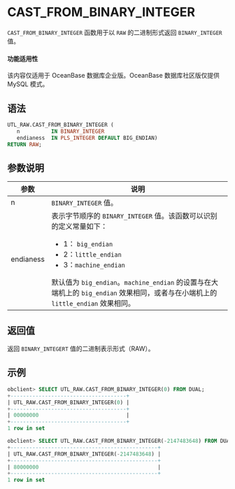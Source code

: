 # CAST_FROM_BINARY_INTEGER

`CAST_FROM_BINARY_INTEGER` 函数用于以 `RAW` 的二进制形式返回 `BINARY_INTEGER` 值。

  <main id="notice" >
    <h4>功能适用性</h4>
    <p>该内容仅适用于 OceanBase 数据库企业版。OceanBase 数据库社区版仅提供 MySQL 模式。</p>
  </main>

## 语法

```sql
UTL_RAW.CAST_FROM_BINARY_INTEGER (
   n          IN BINARY_INTEGER
   endianess  IN PLS_INTEGER DEFAULT BIG_ENDIAN) 
RETURN RAW;
```

## 参数说明

| **参数** | **说明** |
| --- | --- |
| n | `BINARY_INTEGER` 值。 |
| endianess | 表示字节顺序的 `BINARY_INTEGER` 值。该函数可以识别的定义常量如下：<ul><li> 1： `big_endian` </li> <li>  2：`little_endian` </li> <li> 3：`machine_endian` </li></ul> 默认值为 `big_endian`。`machine_endian` 的设置与在大端机上的 `big_endian` 效果相同，或者与在小端机上的 ` little_endian` 效果相同。 |

## 返回值

返回 `BINARY_INTEGERT` 值的二进制表示形式（RAW）。

## 示例

```sql
obclient> SELECT UTL_RAW.CAST_FROM_BINARY_INTEGER(0) FROM DUAL;
+-------------------------------------+
| UTL_RAW.CAST_FROM_BINARY_INTEGER(0) |
+-------------------------------------+
| 00000000                            |
+-------------------------------------+
1 row in set 

obclient> SELECT UTL_RAW.CAST_FROM_BINARY_INTEGER(-2147483648) FROM DUAL;
+-----------------------------------------------+
| UTL_RAW.CAST_FROM_BINARY_INTEGER(-2147483648) |
+-----------------------------------------------+
| 80000000                                      |
+-----------------------------------------------+
1 row in set
```